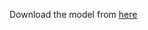 Download the model from [here](https://console.cloud.google.com/storage/browser/few-shot-fact-verification;tab=objects?authuser=0&prefix=&forceOnObjectsSortingFiltering=false&pageState=(%22StorageObjectListTable%22:(%22f%22:%22%255B%255D%22)))
